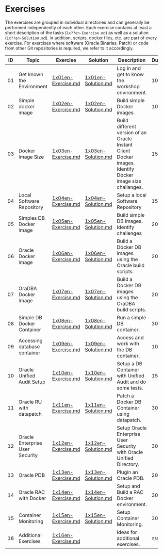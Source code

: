 # Exercises

The exercises are grouped in individual directories and can generally be performed independently of each other.  Each exercise contains at least a short description of the tasks (`1x??en-Exercise.md`) as well as a solution (`1x??en-Solution.md`). In addition, scripts, docker files, etc. are part of every exercise. For exercises where software (Oracle Binaries, Patch) or code from other Git repositories is required, we refer to it accordingly.

| ID | Topic                               | Exercise                                      | Solution                                      | Description                                                                                               | Duration |
|----|-------------------------------------|-----------------------------------------------|-----------------------------------------------|-----------------------------------------------------------------------------------------------------------|----------|
| 01 | Get known the Environment           | [1x01en-Exercise.md](ex01/1x01en-Exercise.md) | [1x01en-Solution.md](ex01/1x01en-Solution.md) | Log in and get to know the workshop environment.                                                          | 10 min   |
| 02 | Simple docker image                 | [1x02en-Exercise.md](ex01/1x02en-Exercise.md) | [1x02en-Solution.md](ex01/1x02en-Solution.md) | Build simple Docker images.                                                                               | 10 min   |
| 03 | Docker Image Size                   | [1x03en-Exercise.md](ex01/1x03en-Exercise.md) | [1x03en-Solution.md](ex01/1x03en-Solution.md) | Build different version of an Oracle Instant Client Docker images. Identify Docker image size challanges. | 15 min   |
| 04 | Local Software Repository           | [1x04en-Exercise.md](ex01/1x04en-Exercise.md) | [1x04en-Solution.md](ex01/1x04en-Solution.md) | Setup a local Software Repository                                                                         | 15 min   |
| 05 | Simples DB Docker Image             | [1x05en-Exercise.md](ex01/1x05en-Exercise.md) | [1x05en-Solution.md](ex01/1x05en-Solution.md) | Build simple DB images. Identify challenges                                                               | 20 min   |
| 06 | Oracle Docker Image                 | [1x06en-Exercise.md](ex01/1x06en-Exercise.md) | [1x06en-Solution.md](ex01/1x06en-Solution.md) | Build a Docker DB images using the Oracle build scripts.                                                  | 20 min   |
| 07 | OraDBA Docker Image                 | [1x07en-Exercise.md](ex01/1x07en-Exercise.md) | [1x07en-Solution.md](ex01/1x07en-Solution.md) | Build a Docker DB images using the OraDBA build scripts.                                                  | 20 min   |
| 08 | Simple DB Docker Container          | [1x08en-Exercise.md](ex01/1x08en-Exercise.md) | [1x08en-Solution.md](ex01/1x08en-Solution.md) | Run a simple DB container.                                                                                | 30 min   |
| 09 | Accessing database container        | [1x09en-Exercise.md](ex01/1x09en-Exercise.md) | [1x09en-Solution.md](ex01/1x09en-Solution.md) | Access and work with the DB container.                                                                    | 10 min   |
| 10 | Oracle Unified Audit Setup          | [1x10en-Exercise.md](ex01/1x10en-Exercise.md) | [1x10en-Solution.md](ex01/1x10en-Solution.md) | Setup a DB Container with Unified Audit and do some tests.                                                | 15 min   |
| 11 | Oracle RU with datapatch            | [1x11en-Exercise.md](ex01/1x11en-Exercise.md) | [1x11en-Solution.md](ex01/1x11en-Solution.md) | Patch a Docker DB Container using datapatch.                                                              | 30 min   |
| 12 | Oracle Enterprise User Security     | [1x12en-Exercise.md](ex01/1x12en-Exercise.md) | [1x12en-Solution.md](ex01/1x12en-Solution.md) | Setup Oracle Enterprise User Security with Oracle Unified Directory.                                      | 30 min   |
| 13 | Oracle PDB                          | [1x13en-Exercise.md](ex01/1x13en-Exercise.md) | [1x13en-Solution.md](ex01/1x13en-Solution.md) | Plugin an Oracle PDB.                                                                                     | 20 min   |
| 14 | Oracle RAC with Docker              | [1x14en-Exercise.md](ex01/1x14en-Exercise.md) | [1x14en-Solution.md](ex01/1x14en-Solution.md) | Setup and Build a RAC Docker environment.                                                                 | 30 min   |
| 15 | Container Monitoring                | [1x15en-Exercise.md](ex01/1x15en-Exercise.md) | [1x15en-Solution.md](ex01/1x15en-Solution.md) | Setup Container Monitoring.                                                                               | 30 min   |
| 16 | Additional Exercises                | [1x16en-Exercise.md](ex01/1x16en-Exercise.md) |                                               | Ideas for additional exercises.                                                                           | n/a      |